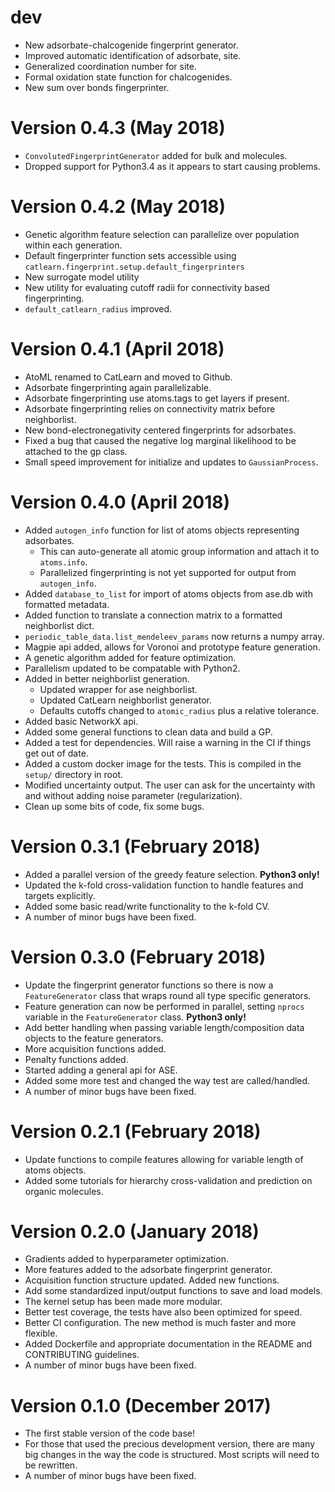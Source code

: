 # dev

-   New adsorbate-chalcogenide fingerprint generator.
-   Improved automatic identification of adsorbate, site.
-   Generalized coordination number for site.
-   Formal oxidation state function for chalcogenides.
-   New sum over bonds fingerprinter.

# Version 0.4.3 (May 2018)

-   `ConvolutedFingerprintGenerator` added for bulk and molecules.
-   Dropped support for Python3.4 as it appears to start causing problems.

# Version 0.4.2 (May 2018)

-   Genetic algorithm feature selection can parallelize over population within each generation.
-   Default fingerprinter function sets accessible using `catlearn.fingerprint.setup.default_fingerprinters`
-   New surrogate model utility
-   New utility for evaluating cutoff radii for connectivity based fingerprinting.
-   `default_catlearn_radius` improved.

# Version 0.4.1 (April 2018)

-   AtoML renamed to CatLearn and moved to Github.
-   Adsorbate fingerprinting again parallelizable.
-   Adsorbate fingerprinting use atoms.tags to get layers if present.
-   Adsorbate fingerprinting relies on connectivity matrix before neighborlist.
-   New bond-electronegativity centered fingerprints for adsorbates.
-   Fixed a bug that caused the negative log marginal likelihood to be attached to the gp class.
-   Small speed improvement for initialize and updates to `GaussianProcess`.

# Version 0.4.0 (April 2018)

-   Added `autogen_info` function for list of atoms objects representing adsorbates.
    -   This can auto-generate all atomic group information and attach it to `atoms.info`.
    -   Parallelized fingerprinting is not yet supported for output from `autogen_info`.
-   Added `database_to_list` for import of atoms objects from ase.db with formatted metadata.
-   Added function to translate a connection matrix to a formatted neighborlist dict.
-   `periodic_table_data.list_mendeleev_params` now returns a numpy array.
-   Magpie api added, allows for Voronoi and prototype feature generation.
-   A genetic algorithm added for feature optimization.
-   Parallelism updated to be compatable with Python2.
-   Added in better neighborlist generation.
    -   Updated wrapper for ase neighborlist.
    -   Updated CatLearn neighborlist generator.
    -   Defaults cutoffs changed to `atomic_radius` plus a relative tolerance.
-   Added basic NetworkX api.
-   Added some general functions to clean data and build a GP.
-   Added a test for dependencies. Will raise a warning in the CI if things get out of date.
-   Added a custom docker image for the tests. This is compiled in the `setup/` directory in root.
-   Modified uncertainty output. The user can ask for the uncertainty with and without adding noise parameter (regularization).
-   Clean up some bits of code, fix some bugs.

# Version 0.3.1 (February 2018)

-   Added a parallel version of the greedy feature selection. **Python3 only!**
-   Updated the k-fold cross-validation function to handle features and targets explicitly.
-   Added some basic read/write functionality to the k-fold CV.
-   A number of minor bugs have been fixed.

# Version 0.3.0 (February 2018)

-   Update the fingerprint generator functions so there is now a `FeatureGenerator` class that wraps round all type specific generators.
-   Feature generation can now be performed in parallel, setting `nprocs` variable in the `FeatureGenerator` class. **Python3 only!**
-   Add better handling when passing variable length/composition data objects to the feature generators.
-   More acquisition functions added.
-   Penalty functions added.
-   Started adding a general api for ASE.
-   Added some more test and changed the way test are called/handled.
-   A number of minor bugs have been fixed.

# Version 0.2.1 (February 2018)

-   Update functions to compile features allowing for variable length of atoms objects.
-   Added some tutorials for hierarchy cross-validation and prediction on organic molecules.

# Version 0.2.0 (January 2018)

-   Gradients added to hyperparameter optimization.
-   More features added to the adsorbate fingerprint generator.
-   Acquisition function structure updated. Added new functions.
-   Add some standardized input/output functions to save and load models.
-   The kernel setup has been made more modular.
-   Better test coverage, the tests have also been optimized for speed.
-   Better CI configuration. The new method is much faster and more flexible.
-   Added Dockerfile and appropriate documentation in the README and CONTRIBUTING guidelines.
-   A number of minor bugs have been fixed.

# Version 0.1.0 (December 2017)

-   The first stable version of the code base!
-   For those that used the precious development version, there are many big changes in the way the code is structured. Most scripts will need to be rewritten.
-   A number of minor bugs have been fixed.

